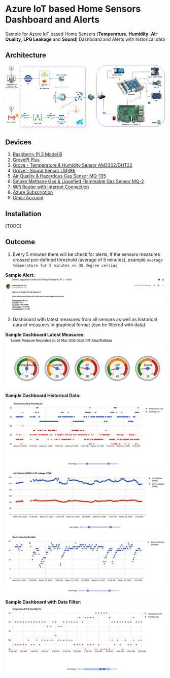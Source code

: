 # Azure IoT based Home Sensors Dashboard and Alerts

Sample for Azure IoT based Home Sensors (**Temperature**, **Humidity**, **Air Quality**, **LPG Leakage** and **Sound**) Dashboard and Alerts with historical data

## Architecture
![Alert Email](Docs/images/architecture.png)

## Devices

1. [Raspberry Pi 3 Model B](https://www.raspberrypi.org/products/raspberry-pi-3-model-b/)
2. [GrovePI Plus](https://www.seeedstudio.com/GrovePi-p-2241.html)
3. [Grove - Temperature & Humidity Sensor AM2302/DHT22](http://wiki.seeedstudio.com/Grove-TemperatureAndHumidity_Sensor/)
4. [Grove - Sound Sensor LM386](http://wiki.seeedstudio.com/Grove-Sound_Sensor/)
5. [Air Quality & Hazardous Gas Sensor MQ-135](https://robokits.co.in/sensors/gas-sensors/mq-135-air-quality-hazardous-gas-sensor-module)
6. [Smoke Methane Gas & Liquefied Flammable Gas Sensor MQ-2](https://robokits.co.in/sensors/gas-sensors/mq-2-smoke-methane-gas-liquefied-flammable-gas-sensor-module)
7. [Wifi Router with Internet Connection](https://www.amazon.in/)
8. [Azure Subscription](http://portal.azure.com/)
9. [Gmail Account](https://mail.google.com/)

## Installation
[TODO]

## Outcome

1. Every 5 minutes there will be check for alerts, if the sensors measures crossed pre-defined threshold (average of 5 minutes), example `average temperature for 5 minutes >= 35 degree celsius`

**Sample Alert:**
![Alert Email](Docs/images/alert.png)

2. Dashboard with latest measures from all sensors as well as historical data of measures in graphical format (can be filtered with data)

**Sample Dashboard Latest Measures:**
![Alert Email](Docs/images/dashboard_1.png)

**Sample Dashboard Historical Data:**
![Alert Email](Docs/images/dashboard_2.png)
![Alert Email](Docs/images/dashboard_3.png)
![Alert Email](Docs/images/dashboard_4.png)

**Sample Dashboard with Date Filter:**
![Alert Email](Docs/images/dashboard_2_filter.png)